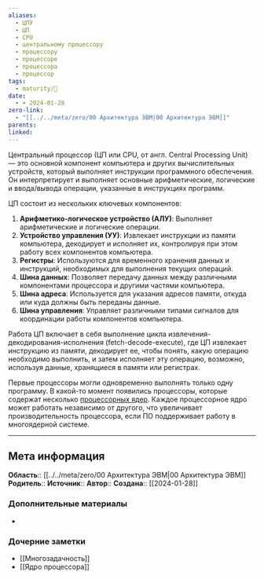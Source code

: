 ```yaml
---
aliases:
  - ЦПУ
  - ЦП
  - CPU
  - центральному процессору
  - процессору
  - процессоре
  - процессора
  - процессор
tags:
  - maturity/🌱
date:
  - - 2024-01-28
zero-link:
  - "[[../../meta/zero/00 Архитектура ЭВМ|00 Архитектура ЭВМ]]"
parents: 
linked:
---
```

Центральный процессор (ЦП или CPU, от англ. Central Processing Unit) — это основной компонент компьютера и других вычислительных устройств, который выполняет инструкции программного обеспечения. Он интерпретирует и выполняет основные арифметические, логические и ввода/вывода операции, указанные в инструкциях программ.

ЦП состоит из нескольких ключевых компонентов:

1. **Арифметико-логическое устройство (АЛУ)**: Выполняет арифметические и логические операции.
2. **Устройство управления (УУ)**: Извлекает инструкции из памяти компьютера, декодирует и исполняет их, контролируя при этом работу всех компонентов компьютера.
3. **Регистры**: Используются для временного хранения данных и инструкций, необходимых для выполнения текущих операций.
4. **Шина данных**: Позволяет передачу данных между различными компонентами процессора и другими частями компьютера.
5. **Шина адреса**: Используется для указания адресов памяти, откуда или куда должны быть переданы данные.
6. **Шина управления**: Управляет различными типами сигналов для координации работы компонентов компьютера.

Работа ЦП включает в себя выполнение цикла извлечения-декодирования-исполнения (fetch-decode-execute), где ЦП извлекает инструкцию из памяти, декодирует ее, чтобы понять, какую операцию необходимо выполнить, и затем исполняет эту операцию, возможно, используя данные, хранящиеся в памяти или регистрах.

Первые процессоры могли одновременно выполнять только одну программу. В какой-то момент появились процессоры, которые содержат несколько [процессорных ядер](Ядро%20процессора.md). Каждое процессорное ядро может работать независимо от другого, что увеличивает производительность процессора, если ПО поддерживает работу в многоядерной системе.
***
## Мета информация
**Область**:: [[../../meta/zero/00 Архитектура ЭВМ|00 Архитектура ЭВМ]]
**Родитель**:: 
**Источник**:: 
**Автор**:: 
**Создана**:: [[2024-01-28]]
### Дополнительные материалы
- 
### Дочерние заметки
<!-- QueryToSerialize: LIST FROM [[]] WHERE contains(Родитель, this.file.link) or contains(parents, this.file.link) -->
<!-- SerializedQuery: LIST FROM [[]] WHERE contains(Родитель, this.file.link) or contains(parents, this.file.link) -->
- [[Многозадачность]]
- [[Ядро процессора]]
<!-- SerializedQuery END -->
